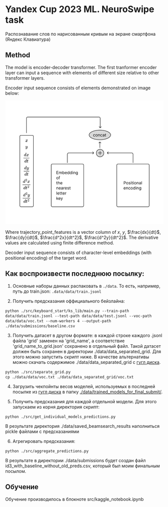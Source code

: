 # Yandex Cup 2023 ML. NeuroSwipe task

Распознавание слов по&nbsp;нарисованным кривым на&nbsp;экране смартфона (Яндекс Клавиатура)

## Method

The model is encoder-decoder transformer.
The first tranformer encoder layer can input a sequence with elements of different size relative to other transformer layers.

Encoder input sequence consists of elements demonstrated on image below:

![Here should be an image of encoder_input_sequence_element](./REAME_materials/encoder_input_sequence_element.svg)

Where trajectory_point_features is a vector column of $x$, $y$, $\frac{dx}{dt}$, $\frac{dy}{dt}$, $\frac{d^2x}{dt^2}$, $\frac{d^2y}{dt^2}$. The derivative values are calculated using finite difference method.

Decoder input sequence consists of character-level embeddings (with positional encoding) of the target word.


## Как воспроизвести последнюю посылку:

1. Основные наборы данных распаковать в `./data`. То есть, например, путь до train.json: `.data/data/train.jsonl`

2. Получить предсказания оффициального бейзлайна:

```shell
python ./src/keyboard_start/ks_lib/main.py --train-path data/data/train.jsonl --test-path data/data/test.jsonl --voc-path data/data/voc.txt --num-workers 4 --output-path ./data/submissions/baseline.csv
```

3. Получить датасет в другом формате: в каждой строке каждого .jsonl файла 'grid' заменен на 'grid_name', а соответствие 'grid_name_to_grid.json' сохранено в отдельный файл. Такой датасет должен быть сохранен в директории ./data/data_separated_grid. Для этого можно запустить скрипт ниже. В качестве альтернативы можно скачать содержимое ./data/data_separated_grid c [гугл диска](https://drive.google.com/drive/folders/1rRBUKUC0D6eZBJqT9qKs5fKQLl-gboej?usp=sharing).

```shell
python ./src/separate_grid.py
cp ./data/data/voc.txt ./data/data_separated_grid/voc.txt
```

4. Загрузить чекпойнты весов моделей, используемых в последней посылке из [гугл диска](https://drive.google.com/drive/folders/1-iFPYCcRYy-tEu14Ry6xU6SMMf3eCjn6?usp=sharing) в папку [./data/trained_models_for_final_submit/](./data/trained_models_for_final_submit/).

5. Получить предсказания для каждой отдельной модели. Для этого запускаем из корня директория скрипт:

```shell
python ./src/get_individual_models_predictions.py
```

В результате директория ./data/saved_beamsearch_results наполниться pickle файлами с предсказаниями

6. Агрегировать предсказания:

```shell
python ./src/aggregate_predictions.py
```

В результате в директории ./data/submissions будет создан файл id3_with_baseline_without_old_preds.csv, который был моим финальным посылом.


## Обучение
Обучение производилось в блокноте src/kaggle_notebook.ipynb

<!-- Перед побучением необходимо очистить тренировочный датасет -->